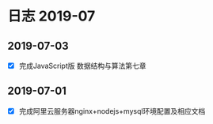 # 日志 2019-07

## 2019-07-03

- [x] 完成JavaScript版 数据结构与算法第七章


## 2019-07-01

- [x] 完成阿里云服务器nginx+nodejs+mysql环境配置及相应文档

